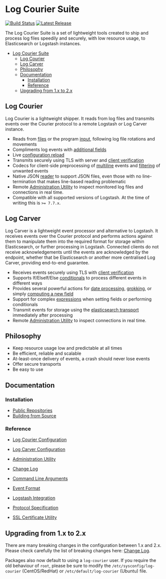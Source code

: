 # Log Courier Suite

[![Build Status](https://img.shields.io/github/workflow/status/driskell/log-courier/CI.svg?label=CI)](https://travis-ci.org/driskell/log-courier)
[![Latest Release](https://img.shields.io/github/release/driskell/log-courier.svg)](https://github.com/driskell/log-courier/releases/latest)

The Log Courier Suite is a set of lightweight tools created to ship and process
log files speedily and securely, with low resource usage, to Elasticsearch or
Logstash instances.

- [Log Courier Suite](#log-courier-suite)
  - [Log Courier](#log-courier)
  - [Log Carver](#log-carver)
  - [Philosophy](#philosophy)
  - [Documentation](#documentation)
    - [Installation](#installation)
    - [Reference](#reference)
  - [Upgrading from 1.x to 2.x](#upgrading-from-1x-to-2x)

## Log Courier

Log Courier is a lightweight shipper. It reads from log files and transmits events over the Courier protocol to a remote Logstash or Log Carver instance.

- Reads from [files](docs/log-courier/Configuration.md#files) or the program [input](docs/log-courier/Configuration.md#stdin), following log file rotations and movements
- Compliments log events with [additional fields](docs/log-courier/Configuration.md#fields)
- Live [configuration reload](docs/log-courier/Configuration.md#reloading-configuration)
- Transmits securely using TLS with server and [client verification](docs/log-courier/Configuration.md#ssl-certificate)
- Codecs for client-side preprocessing of [multiline](docs/log-courier/codecs/Multiline.md) events and [filtering](docs/log-courier/codecs/Filter.md) of unwanted events
- Native JSON [reader](docs/log-courier/Configuration.md#reader) to support JSON files, even those with no line-termination that makes line-based reading problematic
- Remote [Administration Utility](docs/AdministrationUtility.md) to inspect monitored log files and connections in real time.
- Compatible with all supported versions of Logstash. At the time of writing this is `>= 7.7.x`.

## Log Carver

Log Carver is a lightweight event processor and alternative to Logstash. It receives events over the Courier protocol and performs actions against them to manipulate them into the required format for storage within Elasticsearch, or further processing in Logstash. Connected clients do not receive acknowledgements until the events are acknowledged by the endpoint, whether that be Elasticsearch or another more centralised Log Carver, providing end-to-end guarantee.

- Receives events securely using TLS with [client verification](docs/log-carver/Configuration.md#ssl-client-ca-receiver)
- Supports If/ElseIf/Else [conditionals](docs/log-carver/Configuration.md#conditionals) to process different events in different ways
- Provides several powerful actions for [date processing](docs/log-carver/actions/Date.md), [grokking](docs/log-carver/actions/Grok.md), or simply [computing a new field](docs/log-carver/actions/SetField.md)
- Support for complex [expressions](docs/log-carver/Configuration.md#expression) when setting fields or performing conditionals
- Transmit events for storage using the [elasticsearch transport](docs/log-carver/Configuration.md#transport) immediately after processing
- Remote [Administration Utility](docs/AdministrationUtility.md) to inspect connections in real time.

## Philosophy

- Keep resource usage low and predictable at all times
- Be efficient, reliable and scalable
- At-least-once delivery of events, a crash should never lose events
- Offer secure transports
- Be easy to use

## Documentation

### Installation

- [Public Repositories](docs/PublicRepositories.md)
- [Building from Source](docs/BuildingFromSource.md)

### Reference

- [Log Courier Configuration](docs/log-courier/Configuration.md)
- [Log Carver Configuration](docs/log-carver/Configuration.md)

- [Administration Utility](docs/AdministrationUtility.md)
- [Change Log](CHANGELOG.md)
- [Command Line Arguments](docs/CommandLineArguments.md)
- [Event Format](docs/Events.md)
- [Logstash Integration](docs/LogstashIntegration.md)
- [Protocol Specification](docs/Protocol.md)
- [SSL Certificate Utility](docs/SSLCertificateUtility.md)

## Upgrading from 1.x to 2.x

There are many breaking changes in the configuration between 1.x and 2.x. Please
check carefully the list of breaking changes here:
[Change Log](CHANGELOG.md#200).

Packages also now default to using a `log-courier` user. If you require the old
behaviour of `root`, please be sure to modify the `/etc/sysconfig/log-courier`
(CentOS/RedHat) or `/etc/default/log-courier` (Ubuntu) file.
